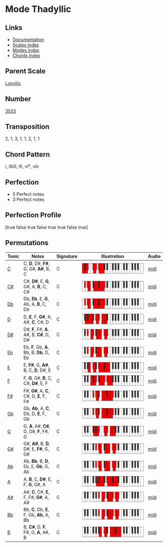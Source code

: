 # Mode Thadyllic

## Links

- [Documentation](README.md)
- [Scales Index](Scales.md)
- [Modes Index](Modes.md)
- [Chords Index](Chords.md)

## Parent Scale

[Lonyllic](ScaleLonyllic.md)

## Number

[3533](https://ianring.com/musictheory/scales/3533)

## Transposition

2, 1, 3, 1, 1, 2, 1, 1

## Chord Pattern

i, IIb5, III, vi⁰, viii

## Perfection

- 5 Perfect notes
- 3 Perfect notes

## Perfection Profile

[true false true false true true false true]

## Permutations

| Tonic | Notes | Signature | Illustration | Audio |
|-------|-------|-----------|--------------|-------|
| [C](ModeCNaturalThadyllic.md) | C, **D**, D#, **F#**, G, G#, **A#**, B, C | C | ![CNaturalThadyllic](ModeCNaturalThadyllic.png) | [midi](https://github.com/edipermadi/music/blob/main/docs/ModeCNaturalThadyllic.mid?raw=true) |
| [C#](ModeCSharpThadyllic.md) | C#, **D#**, E, **G**, G#, A, **B**, C, C# | C | ![CSharpThadyllic](ModeCSharpThadyllic.png) | [midi](https://github.com/edipermadi/music/blob/main/docs/ModeCSharpThadyllic.mid?raw=true) |
| [Db](ModeDFlatThadyllic.md) | Db, **Eb**, E, **G**, Ab, A, **B**, C, Db | C | ![DFlatThadyllic](ModeDFlatThadyllic.png) | [midi](https://github.com/edipermadi/music/blob/main/docs/ModeDFlatThadyllic.mid?raw=true) |
| [D](ModeDNaturalThadyllic.md) | D, **E**, F, **G#**, A, A#, **C**, C#, D | C | ![DNaturalThadyllic](ModeDNaturalThadyllic.png) | [midi](https://github.com/edipermadi/music/blob/main/docs/ModeDNaturalThadyllic.mid?raw=true) |
| [D#](ModeDSharpThadyllic.md) | D#, **F**, F#, **A**, A#, B, **C#**, D, D# | C | ![DSharpThadyllic](ModeDSharpThadyllic.png) | [midi](https://github.com/edipermadi/music/blob/main/docs/ModeDSharpThadyllic.mid?raw=true) |
| [Eb](ModeEFlatThadyllic.md) | Eb, **F**, Gb, **A**, Bb, B, **Db**, D, Eb | C | ![EFlatThadyllic](ModeEFlatThadyllic.png) | [midi](https://github.com/edipermadi/music/blob/main/docs/ModeEFlatThadyllic.mid?raw=true) |
| [E](ModeENaturalThadyllic.md) | E, **F#**, G, **A#**, B, C, **D**, D#, E | C | ![ENaturalThadyllic](ModeENaturalThadyllic.png) | [midi](https://github.com/edipermadi/music/blob/main/docs/ModeENaturalThadyllic.mid?raw=true) |
| [F](ModeFNaturalThadyllic.md) | F, **G**, G#, **B**, C, C#, **D#**, E, F | C | ![FNaturalThadyllic](ModeFNaturalThadyllic.png) | [midi](https://github.com/edipermadi/music/blob/main/docs/ModeFNaturalThadyllic.mid?raw=true) |
| [F#](ModeFSharpThadyllic.md) | F#, **G#**, A, **C**, C#, D, **E**, F, F# | C | ![FSharpThadyllic](ModeFSharpThadyllic.png) | [midi](https://github.com/edipermadi/music/blob/main/docs/ModeFSharpThadyllic.mid?raw=true) |
| [Gb](ModeGFlatThadyllic.md) | Gb, **Ab**, A, **C**, Db, D, **E**, F, Gb | C | ![GFlatThadyllic](ModeGFlatThadyllic.png) | [midi](https://github.com/edipermadi/music/blob/main/docs/ModeGFlatThadyllic.mid?raw=true) |
| [G](ModeGNaturalThadyllic.md) | G, **A**, A#, **C#**, D, D#, **F**, F#, G | C | ![GNaturalThadyllic](ModeGNaturalThadyllic.png) | [midi](https://github.com/edipermadi/music/blob/main/docs/ModeGNaturalThadyllic.mid?raw=true) |
| [G#](ModeGSharpThadyllic.md) | G#, **A#**, B, **D**, D#, E, **F#**, G, G# | C | ![GSharpThadyllic](ModeGSharpThadyllic.png) | [midi](https://github.com/edipermadi/music/blob/main/docs/ModeGSharpThadyllic.mid?raw=true) |
| [Ab](ModeAFlatThadyllic.md) | Ab, **Bb**, B, **D**, Eb, E, **Gb**, G, Ab | C | ![AFlatThadyllic](ModeAFlatThadyllic.png) | [midi](https://github.com/edipermadi/music/blob/main/docs/ModeAFlatThadyllic.mid?raw=true) |
| [A](ModeANaturalThadyllic.md) | A, **B**, C, **D#**, E, F, **G**, G#, A | C | ![ANaturalThadyllic](ModeANaturalThadyllic.png) | [midi](https://github.com/edipermadi/music/blob/main/docs/ModeANaturalThadyllic.mid?raw=true) |
| [A#](ModeASharpThadyllic.md) | A#, **C**, C#, **E**, F, F#, **G#**, A, A# | C | ![ASharpThadyllic](ModeASharpThadyllic.png) | [midi](https://github.com/edipermadi/music/blob/main/docs/ModeASharpThadyllic.mid?raw=true) |
| [Bb](ModeBFlatThadyllic.md) | Bb, **C**, Db, **E**, F, Gb, **Ab**, A, Bb | C | ![BFlatThadyllic](ModeBFlatThadyllic.png) | [midi](https://github.com/edipermadi/music/blob/main/docs/ModeBFlatThadyllic.mid?raw=true) |
| [B](ModeBNaturalThadyllic.md) | B, **C#**, D, **F**, F#, G, **A**, A#, B | C | ![BNaturalThadyllic](ModeBNaturalThadyllic.png) | [midi](https://github.com/edipermadi/music/blob/main/docs/ModeBNaturalThadyllic.mid?raw=true) |
